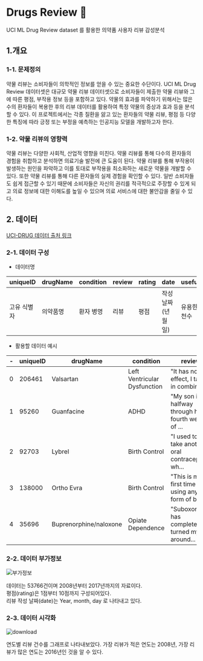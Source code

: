 # Drugs Review 💊
UCI ML Drug Review dataset 를 활용한 의약품 사용자 리뷰 감성분석 

## 1.개요 

### 1-1. 문제정의
약물 리뷰는 소비자들이 의학적인 정보를 얻을 수 있는 중요한 수단이다.
UCI ML Drug Review 데이터셋은 대규모 약물 리뷰 데이터셋으로 소비자들이 제출한 약물 리뷰와 그에 따른 평점, 부작용 정보 등을 포함하고 있다.
약물의 효과를 파악하기 위해서는 많은 수의 환자들이 복용한 후의 리뷰 데이터를 활용하여 특정 약물의 증상과 효과 등을 분석할 수 있다.
이 프로젝트에서는 각종 질환을 앓고 있는 환자들의 약물 리뷰, 평점 등 다양한 특징에 따라 긍정 또는 부정을 예측하는 인공지능 모델을 개발하고자 한다.

### 1-2. 약물 리뷰의 영향력 

약물 리뷰는 다양한 사회적, 산업적 영향을 미친다.
약물 리뷰를 통해 다수의 환자들의 경험을 취합하고 분석하면 의료기술 발전에 큰 도움이 된다. 약물 리뷰를 통해 부작용이 발생하는 원인을 파악하고
이를 토대로 부작용을 최소화하는 새로운 약물을 개발할 수 있다.
또한 약물 리뷰를 통해 다른 환자들의 실제 경험을 확인할 수 있다. 일반 소비자들도 쉽게 접근할 수 있기 때문에 소비자들은 자신의 권리를 적극적으로 주장할 수 있게 되고
의료 정보에 대한 이해도를 높일 수 있으며 의료 서비스에 대한 불안감을 줄일 수 있다.


## 2. 데이터
[UCI-DRUG 데이터 출처 링크](https://www.kaggle.com/datasets/arpikr/uci-drug "UCI-DRUG")


### 2-1. 데이터 구성

- 데이터명 

|uniqueID|drugName|condition|review|rating|date|usefulCount|
|--------|--------|--------|------|------|----|-----------|
|고유 식별자|의약품명|환자 병명|리뷰|평점|작성날짜(년월일)|유용한 리뷰추천수|


- 활용할 데이터 예시 

|-|uniqueID|drugName|condition|review|rating|date|usefulCount|
|-|--------|--------|--------|------|------|----|-----------|
|0|206461|Valsartan|Left Ventricular Dysfunction|"It has no side effect, I take it in combinati...|9|20-May-12|27|
|1|95260|Guanfacine|ADHD|	"My son is halfway through his fourth week of ...|8|27-Apr-10|192|
|2|92703|Lybrel|Birth Control|"I used to take another oral contraceptive, wh...|5|14-Dec-09|17|
|3|138000|Ortho Evra|Birth Control|"This is my first time using any form of birth...|8|3-Nov-15|10|
|4|35696|Buprenorphine/naloxone|Opiate Dependence|"Suboxone has completely turned my life around...|9|27-Nov-16|37|


### 2-2. 데이터 부가정보 

![부가정보](https://user-images.githubusercontent.com/112537146/232723675-458cba09-0021-43e7-9161-078fa9e4417c.PNG)

데이터는 53766건이며 2008년부터 2017년까지의 자료이다.<br/>
평점(rating)은 1점부터 10점까지 구성되어있다.<br/>
리뷰 작성 날짜(date)는 Year, month, day 로 나타내고 있다.


### 2-3. 데이터 시각화

![download](https://user-images.githubusercontent.com/112537146/232725924-ff4b00f3-a64f-48e9-8702-5cc9e6334693.png)

연도별 리뷰 건수를 그래프로 나타내보았다. 가장 리뷰가 적은 연도는 2008년, 가장 리뷰가 많은 연도는 2016년인 것을 알 수 있다.




